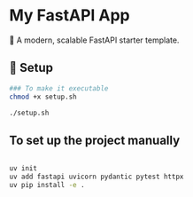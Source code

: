 # My FastAPI App

🚀 A modern, scalable FastAPI starter template.

## 🔧 Setup

```bash
### To make it executable
chmod +x setup.sh

./setup.sh

```

## To set up the project manually 
```bash

uv init
uv add fastapi uvicorn pydantic pytest httpx
uv pip install -e .
```